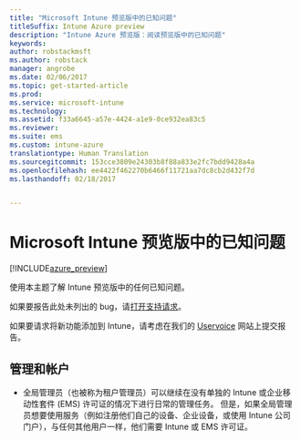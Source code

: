```yaml
---
title: "Microsoft Intune 预览版中的已知问题"
titleSuffix: Intune Azure preview
description: "Intune Azure 预览版：阅读预览版中的已知问题"
keywords: 
author: robstackmsft
ms.author: robstack
manager: angrobe
ms.date: 02/06/2017
ms.topic: get-started-article
ms.prod: 
ms.service: microsoft-intune
ms.technology: 
ms.assetid: f33a6645-a57e-4424-a1e9-0ce932ea83c5
ms.reviewer: 
ms.suite: ems
ms.custom: intune-azure
translationtype: Human Translation
ms.sourcegitcommit: 153cce3809e24303b8f88a833e2fc7bdd9428a4a
ms.openlocfilehash: ee4422f462270b6466f11721aa7dc8cb2d432f7d
ms.lasthandoff: 02/18/2017


---
```


# <a name="known-issues-in-the-microsoft-intune-preview"></a>Microsoft Intune 预览版中的已知问题


[!INCLUDE[azure_preview](../includes/azure_preview.md)]


使用本主题了解 Intune 预览版中的任何已知问题。

如果要报告此处未列出的 bug，请[打开支持请求](https://docs.microsoft.com/intune/troubleshoot/how-to-get-support-for-microsoft-intune)。

如果要请求将新功能添加到 Intune，请考虑在我们的 [Uservoice](https://microsoftintune.uservoice.com/forums/291681-ideas/category/189016-azure-admin-console) 网站上提交报告。

## <a name="administration-and-accounts"></a>管理和帐户

- 全局管理员（也被称为租户管理员）可以继续在没有单独的 Intune 或企业移动性套件 (EMS) 许可证的情况下进行日常的管理任务。 但是，如果全局管理员想要使用服务（例如注册他们自己的设备、企业设备，或使用 Intune 公司门户），与任何其他用户一样，他们需要 Intune 或 EMS 许可证。


